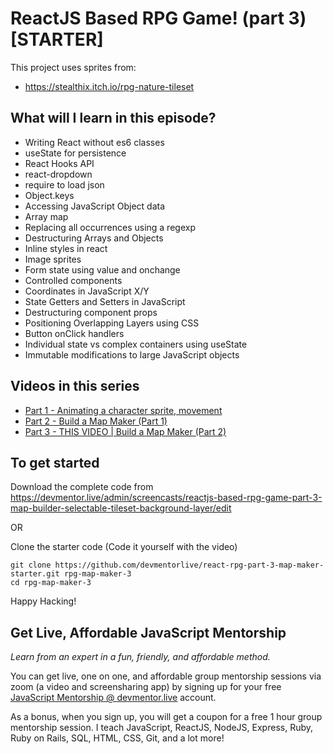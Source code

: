 # ReactJS Based RPG Game! (part 3) [STARTER]

This project uses sprites from:

- https://stealthix.itch.io/rpg-nature-tileset

## What will I learn in this episode?

- Writing React without es6 classes
- useState for persistence
- React Hooks API
- react-dropdown
- require to load json
- Object.keys
- Accessing JavaScript Object data
- Array map
- Replacing all occurrences using a regexp
- Destructuring Arrays and Objects
- Inline styles in react
- Image sprites
- Form state using value and onchange
- Controlled components
- Coordinates in JavaScript X/Y
- State Getters and Setters in JavaScript
- Destructuring component props
- Positioning Overlapping Layers using CSS
- Button onClick handlers
- Individual state vs complex containers using useState
- Immutable modifications to large JavaScript objects

## Videos in this series

- [Part 1 - Animating a character sprite, movement](https://devmentor.live/screencasts/react-rpg-build-a-game-using-custom-react-hooks-and-event-listeners)
- [Part 2 - Build a Map Maker (Part 1)](https://devmentor.live/screencasts/build-a-rpg-map-editor-in-react-part-1-drag-n-drop-matrices-usestate)
- [Part 3 - THIS VIDEO | Build a Map Maker (Part 2)](https://devmentor.live/screencasts/build-a-rpg-map-editor-in-react-part-2-hooks-copy-paste-json)

## To get started

Download the complete code from https://devmentor.live/admin/screencasts/reactjs-based-rpg-game-part-3-map-builder-selectable-tileset-background-layer/edit

OR

Clone the starter code (Code it yourself with the video)

```
git clone https://github.com/devmentorlive/react-rpg-part-3-map-maker-starter.git rpg-map-maker-3
cd rpg-map-maker-3
```

Happy Hacking!

## Get Live, Affordable JavaScript Mentorship

_Learn from an expert in a fun, friendly, and affordable method._

You can get live, one on one, and affordable group mentorship sessions via zoom (a video and screensharing app) by signing up for your free [JavaScript Mentorship @ devmentor.live](https://devmentor.live/?utm_source=github&utm_medium=repo&utm_campaign=prototyping-a-node-graph-based-interface-using-reactjs) account.

As a bonus, when you sign up, you will get a coupon for a free 1 hour group mentorship session. I teach JavaScript, ReactJS, NodeJS, Express, Ruby, Ruby on Rails, SQL, HTML, CSS, Git, and a lot more!
